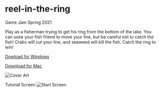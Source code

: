 # reel-in-the-ring
Game Jam Spring 2021

Play as a fisherman trying to get his ring from the bottom of the lake. You can usee your fish friend to move your line, but be careful not to catch the fish!
Crabs will cut your line, and seaweed will kill the fish. Catch the ring to win!

[Dowload for Windows](https://github.com/jbonner50/reel-in-the-ring/blob/main/Reel_In_The_Ring_Windows.zip)

[Download for Mac](https://github.com/jbonner50/reel-in-the-ring/blob/main/Reel_In_The_Ring_Mac.app.zip)

![Cover Art](https://github.com/jbonner50/reel-in-the-ring/blob/main/screenshots/cover_art.png?raw=true)

Tutorial Screen
![Start Screen](https://github.com/jbonner50/reel-in-the-ring/blob/main/screenshots/start_screen.png?raw=true)

